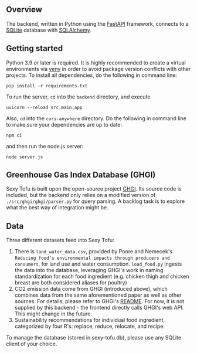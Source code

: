 ## Overview
The backend, written in Python using the [FastAPI](https://fastapi.tiangolo.com/) framework, connects to a [SQLite](https://www.sqlite.org/) database with [SQLAlchemy](https://docs.sqlalchemy.org/).


## Getting started
Python 3.9 or later is required. It is highly recommended to create a virtual environments via [venv](https://docs.python.org/3/library/venv.html) in order to avoid package version conflicts with other projects. To install all dependencies, do the following in command line:
```
pip install -r requirements.txt
```

To run the server, `cd` into the `backend` directory, and execute
```
uvicorn --reload src.main:app
```
Also, `cd` into the `cors-anywhere` directory. Do the following in command line to make sure your dependencies are up to date:
```
npm ci
```
and then run the node.js server:
```
node server.js
```

## Greenhouse Gas Index Database (GHGI)
Sexy Tofu is built upon the open-source project [GHGI](https://github.com/ghgindex/ghgi). Its source code is included, but the backend only relies on a modified version of `./src/ghgi/ghgi/parser.py` for query parsing. A backlog task is to explore what the best way of integration might be.


## Data
Three different datasets feed into Sexy Tofu:
1. There is `land_water_data.csv`, provided by Poore and Nemecek's `Reducing food’s environmental impacts through producers and consumers`, for land use and water consumption. `load_food.py` ingests the data into the database, leveraging GHGI's work in naming standardization for each food ingredient (e.g. chicken thigh and chicken breast are both considered aliases for poultry)
2. CO2 emission data come from GHGI (introduced above), which combines data from the same aforementioned paper as well as other sources. For details, please refer to GHGI's [README](). For now, it is not supplied by this backend - the frontend directly calls GHGI's web API. This might change in the future.
3. Sustainability recommendations for individual food ingredient, categorized by four R's: replace, reduce, relocate, and recipe.

To manage the database (stored in sexy-tofu.db), please use any SQLite client of your choice.
